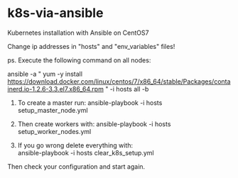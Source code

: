 # k8s-via-ansible
Kubernetes installation with Ansible on CentOS7

Change ip addresses in "hosts" and "env_variables" files! 

ps. Execute the following command on all nodes:

ansible -a " yum -y install https://download.docker.com/linux/centos/7/x86_64/stable/Packages/containerd.io-1.2.6-3.3.el7.x86_64.rpm " -i hosts all -b

1. To create a master run:
ansible-playbook -i hosts setup_master_node.yml 

2. Then create workers with: 
ansible-playbook -i hosts setup_worker_nodes.yml

3. If you go wrong delete everything with:  
ansible-playbook -i hosts clear_k8s_setup.yml

Then check your configuration and start again.


